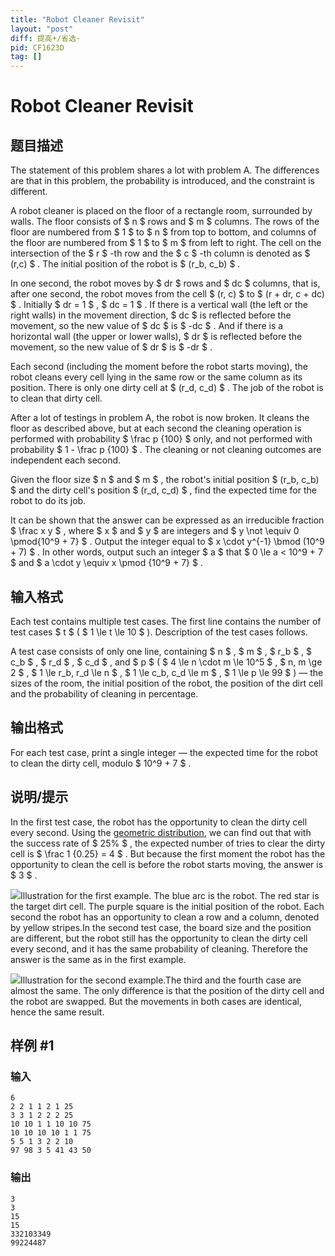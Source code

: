 ```yaml
---
title: "Robot Cleaner Revisit"
layout: "post"
diff: 提高+/省选-
pid: CF1623D
tag: []
---
```


# Robot Cleaner Revisit

## 题目描述

The statement of this problem shares a lot with problem A. The differences are that in this problem, the probability is introduced, and the constraint is different.

A robot cleaner is placed on the floor of a rectangle room, surrounded by walls. The floor consists of $ n $ rows and $ m $ columns. The rows of the floor are numbered from $ 1 $ to $ n $ from top to bottom, and columns of the floor are numbered from $ 1 $ to $ m $ from left to right. The cell on the intersection of the $ r $ -th row and the $ c $ -th column is denoted as $ (r,c) $ . The initial position of the robot is $ (r_b, c_b) $ .

In one second, the robot moves by $ dr $ rows and $ dc $ columns, that is, after one second, the robot moves from the cell $ (r, c) $ to $ (r + dr, c + dc) $ . Initially $ dr = 1 $ , $ dc = 1 $ . If there is a vertical wall (the left or the right walls) in the movement direction, $ dc $ is reflected before the movement, so the new value of $ dc $ is $ -dc $ . And if there is a horizontal wall (the upper or lower walls), $ dr $ is reflected before the movement, so the new value of $ dr $ is $ -dr $ .

Each second (including the moment before the robot starts moving), the robot cleans every cell lying in the same row or the same column as its position. There is only one dirty cell at $ (r_d, c_d) $ . The job of the robot is to clean that dirty cell.

After a lot of testings in problem A, the robot is now broken. It cleans the floor as described above, but at each second the cleaning operation is performed with probability $ \frac p {100} $ only, and not performed with probability $ 1 - \frac p {100} $ . The cleaning or not cleaning outcomes are independent each second.

Given the floor size $ n $ and $ m $ , the robot's initial position $ (r_b, c_b) $ and the dirty cell's position $ (r_d, c_d) $ , find the expected time for the robot to do its job.

It can be shown that the answer can be expressed as an irreducible fraction $ \frac x y $ , where $ x $ and $ y $ are integers and $ y \not \equiv 0 \pmod{10^9 + 7}  $ . Output the integer equal to $ x \cdot y^{-1} \bmod (10^9 + 7) $ . In other words, output such an integer $ a $ that $ 0 \le a < 10^9 + 7 $ and $ a \cdot y \equiv x \pmod {10^9 + 7} $ .

## 输入格式

Each test contains multiple test cases. The first line contains the number of test cases $ t $ ( $ 1 \le t \le 10 $ ). Description of the test cases follows.

A test case consists of only one line, containing $ n $ , $ m $ , $ r_b $ , $ c_b $ , $ r_d $ , $ c_d $ , and $ p $ ( $ 4 \le n \cdot m \le 10^5 $ , $ n, m \ge 2 $ , $ 1 \le r_b, r_d \le n $ , $ 1 \le c_b, c_d \le m $ , $ 1 \le p \le 99 $ ) — the sizes of the room, the initial position of the robot, the position of the dirt cell and the probability of cleaning in percentage.

## 输出格式

For each test case, print a single integer — the expected time for the robot to clean the dirty cell, modulo $ 10^9 + 7 $ .

## 说明/提示

In the first test case, the robot has the opportunity to clean the dirty cell every second. Using the [geometric distribution](https://en.wikipedia.org/wiki/Geometric_distribution), we can find out that with the success rate of $ 25\% $ , the expected number of tries to clear the dirty cell is $ \frac 1 {0.25} = 4 $ . But because the first moment the robot has the opportunity to clean the cell is before the robot starts moving, the answer is $ 3 $ .

 ![](https://cdn.luogu.com.cn/upload/vjudge_pic/CF1623D/1348996177ef0ab22704318e93e1192dad2b1f54.png)Illustration for the first example. The blue arc is the robot. The red star is the target dirt cell. The purple square is the initial position of the robot. Each second the robot has an opportunity to clean a row and a column, denoted by yellow stripes.In the second test case, the board size and the position are different, but the robot still has the opportunity to clean the dirty cell every second, and it has the same probability of cleaning. Therefore the answer is the same as in the first example.

 ![](https://cdn.luogu.com.cn/upload/vjudge_pic/CF1623D/8530d74bbb858250eb8f573d1b14027e43bcb77e.png)Illustration for the second example.The third and the fourth case are almost the same. The only difference is that the position of the dirty cell and the robot are swapped. But the movements in both cases are identical, hence the same result.

## 样例 #1

### 输入

```
6
2 2 1 1 2 1 25
3 3 1 2 2 2 25
10 10 1 1 10 10 75
10 10 10 10 1 1 75
5 5 1 3 2 2 10
97 98 3 5 41 43 50
```

### 输出

```
3
3
15
15
332103349
99224487
```

